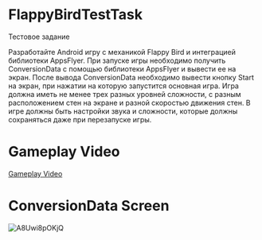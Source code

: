 # FlappyBirdTestTask
Тестовое задание

Разработайте Android игру с механикой Flappy Bird и интеграцией библиотеки AppsFlyer.
При запуске игры необходимо получить ConversionData с помощью библиотеки AppsFlyer и вывести ее на экран.
После вывода ConversionData необходимо вывести кнопку Start на экран, при нажатии на которую запустится основная игра.
Игра должна иметь не менее трех разных уровней сложности, с разным расположением стен на экране и разной скоростью движения стен.
В игре должны быть настройки звука и сложности, которые должны сохраняться даже при перезапуске игры.
# Gameplay Video

[Gameplay Video](https://github.com/LWART-STUDIO/FlappyBirdTestTask/assets/58791356/b8edeed5-e26a-462b-9bfb-f960a76388fd)
# ConversionData Screen

![A8Uwi8pOKjQ](https://github.com/LWART-STUDIO/FlappyBirdTestTask/assets/58791356/9a07ed92-fed4-420f-88c5-c30c4d78a37f)
